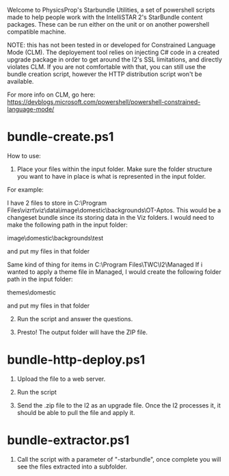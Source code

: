 Welcome to PhysicsProp's Starbundle Utilities, a set of powershell scripts made to help people work with the IntelliSTAR 2's StarBundle content packages. These can be run either on the unit or on another powershell compatible machine.

NOTE: this has not been tested in or developed for Constrained Language Mode (CLM). The deployement tool relies on injecting C# code in a created upgrade package in order to get around the I2's SSL limitations, and directly violates CLM. If you are not comfortable with that, you can still use the bundle creation script, however the HTTP distribution script won't be available.

For more info on CLM, go here: https://devblogs.microsoft.com/powershell/powershell-constrained-language-mode/

# bundle-create.ps1 

How to use:

1. Place your files within the input folder. Make sure the folder structure you want to have in place is what is represented in the input folder.

For example:

I have 2 files to store in C:\Program Files\vizrt\viz\data\image\domestic\backgrounds\OT-Aptos.
This would be a changeset bundle since its storing data in the Viz folders.
I would need to make the following path in the input folder:

image\domestic\backgrounds\test

and put my files in that folder


Same kind of thing for items in  C:\Program Files\TWC\I2\Managed
If i wanted to apply a theme file in Managed, I would create the following folder path in the input folder:

themes\domestic

and put my files in that folder


2. Run the script and answer the questions.



3. Presto! The output folder will have the ZIP file.


# bundle-http-deploy.ps1
1. Upload the file to a web server.


2. Run the script


3. Send the .zip file to the I2 as an upgrade file. Once the I2 processes it, it should be able to pull the file and apply it.


# bundle-extractor.ps1

1. Call the script with a parameter of "-starbundle", once complete you will see the files extracted into a subfolder.
